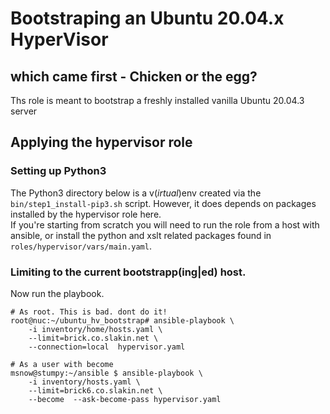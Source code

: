 # Bootstraping an Ubuntu 20.04.x HyperVisor


## which came first - Chicken or the egg?
Ths role is meant to bootstrap a freshly installed vanilla Ubuntu 20.04.3 server

## Applying the hypervisor role
### Setting up Python3 
The Python3 directory below is a v(_irtual_)env created via the `bin/step1_install-pip3.sh` script. However, it does depends on packages installed by the hypervisor role here.  
If you're starting from scratch you will need to run the role from a host with ansible, or install the python and xslt related packages found in `roles/hypervisor/vars/main.yaml`.  


### Limiting to the current bootstrapp(ing|ed) host.
Now run the playbook.
```
# As root. This is bad. dont do it!
root@nuc:~/ubuntu_hv_bootstrap# ansible-playbook \
    -i inventory/home/hosts.yaml \
    --limit=brick.co.slakin.net \
    --connection=local  hypervisor.yaml  

# As a user with become
msnow@stumpy:~/ansible $ ansible-playbook \
    -i inventory/hosts.yaml \
    --limit=brick6.co.slakin.net \
    --become  --ask-become-pass hypervisor.yaml

```
